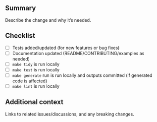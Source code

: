 ## Summary

Describe the change and why it’s needed.

## Checklist

- [ ] Tests added/updated (for new features or bug fixes)
- [ ] Documentation updated (README/CONTRIBUTING/examples as needed)
- [ ] `make tidy` is run locally
- [ ] `make test` is run locally
- [ ] `make generate` run is run locally and outputs committed (if generated code is affected)
- [ ] `make lint` is run locally

## Additional context

Links to related issues/discussions, and any breaking changes.

